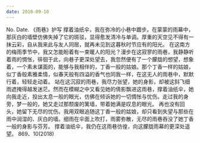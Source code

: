 ```yaml
---
date: 2018-09-10
---
```


No.
Date.
《雨巷》护写
撑着油纸伞，我在弥冷的小巷中踱步。在蒙蒙的雨幕中，那灰白的墙壁仿佛失掉了它的斑驳，显得愈发清冷与单调。厚重的天空见不得有一抹云彩，自从我来此与友人同居，就再未见到这暮秋时节应有的阳光。
在这南方的梅雨季节中，我又怎能盼着有一束暖人的阳光？漫步在这寂寥的雨巷，我静静听着雨的惆怅，徘徊于此，向巷子更深处望去，我忽然便有了一个朦胧的想望，想象着，一个素未谋面的，能够与我相伴的，丁香一般的姑娘。那个丁香一样的姑娘，似丁香般素雅柔情，似春天般有四溢的香气也同我一样，在这无人的雨巷中，默默行着，轻轻走动着。
站在这沉寂的雨巷，我尽力张望，她的身影，却被这斜飞细雨遮掩得越发迷茫。然而在模糊之中又看见她的倩影飘进这雨巷，撑着油纸伞，她向我走近，投出太息一般的眼光，仿佛在倾诉她的一切惆怅与忧伤。走过我的身旁，梦一般的，她又走过那颓废的篱墙，带着她满是叹息的眼光。
再也没有回头，她留下无尽的忧伤。我用双眼追随这丁香一般的姑娘，却只看到失望与那些在雨中润湿的、灰白的墙。细雨在伞面上吹打，雨雾弥散，无尽的雨巷吞没了她丁香一般的身影与芬芳。
撑着油纸伞，我仍在这雨巷彷徨，向这朦胧雨幕的更深处遥望。
869、10(2018)
